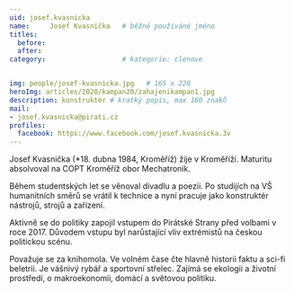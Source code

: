 ```yaml
---
uid: josef.kvasnicka
name:     Josef Kvasnička  	# běžně používáné jméno
titles:
  before: 
  after:
category:                   # kategorie: clenove


img: people/josef-kvasnicka.jpg   # 165 x 220
heroImg: articles/2020/kampan20/zahajenikampan1.jpg
description: konstruktér # kratký popis, max 160 znaků
mail:
- josef.kvasnicka@pirati.cz
profiles:
  facebook: https://www.facebook.com/josef.kvasnicka.3v
---
```


Josef Kvasnička (*18. dubna 1984, Kroměříž) žije v Kroměříži. Maturitu absolvoval na COPT Kroměříž obor Mechatronik.

Během studentských let se věnoval divadlu a poezii. Po studijích na VŠ humanitních směrů se vrátil k technice a nyní pracuje jako konstruktér nástrojů, strojů a zařízení.

Aktivně se do politiky zapojil vstupem do Pirátské Strany před volbami v roce 2017. Důvodem vstupu byl narůstající vliv extrémistů na českou politickou scénu.

Považuje se za knihomola. Ve volném čase čte hlavně historii faktu a sci-fi beletrii. Je vášnivý rybář a sportovní střelec. Zajímá se ekologii a životní prostředí, o makroekonomii, domácí a světovou politiku.
